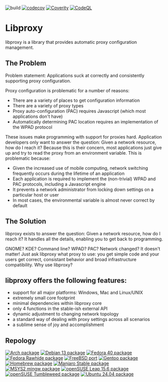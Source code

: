 ![build](https://github.com/libproxy/libproxy/actions/workflows/build.yml/badge.svg)
[![codecov](https://codecov.io/github/libproxy/libproxy/branch/main/graph/badge.svg?token=UDbFtICyin)](https://codecov.io/github/libproxy/libproxy)
[![Coverity](https://github.com/libproxy/libproxy/actions/workflows/coverity.yml/badge.svg)](https://scan.coverity.com/projects/libproxy)
[![CodeQL](https://github.com/libproxy/libproxy/workflows/CodeQL/badge.svg)](https://github.com/libproxy/libproxy/actions?query=workflow%3ACodeQL)

# Libproxy
libproxy is a library that provides automatic proxy configuration management.

## The Problem
Problem statement: Applications suck at correctly and consistently supporting proxy configuration.

Proxy configuration is problematic for a number of reasons:

- There are a variety of places to get configuration information
- There are a variety of proxy types
- Proxy auto-configuration (PAC) requires Javascript (which most applications don't have)
- Automatically determining PAC location requires an implementation of the WPAD protocol

These issues make programming with support for proxies hard. Application developers only want to answer the question: Given a network resource, how do I reach it? Because this is their concern, most applications just give up and try to read the proxy from an environment variable. This is problematic because:

- Given the increased use of mobile computing, network switching frequently occurs during the lifetime of an application
- Each application is required to implement the (non-trivial) WPAD and PAC protocols, including a Javascript engine
- It prevents a network administrator from locking down settings on a particular host or user
- In most cases, the environmental variable is almost never correct by default

## The Solution
libproxy exists to answer the question: Given a network resource, how do I reach it? It handles all the details, enabling you to get back to programming.

GNOME? KDE? Command line? WPAD? PAC? Network changed? 
It doesn't matter! Just ask libproxy what proxy to use: you get simple code and your users get correct, consistant behavior and broad infrastructure compatibility. Why use libproxy?

## libproxy offers the following features:
- support for all major platforms: Windows, Mac and Linux/UNIX
- extremely small core footprint
- minimal dependencies within libproxy core
- only 4 functions in the stable-ish external API
- dynamic adjustment to changing network topology
- a standard way of dealing with proxy settings across all scenarios
- a sublime sense of joy and accomplishment

## Repology

[![Arch package](https://repology.org/badge/version-for-repo/arch/libproxy.svg)](https://repology.org/project/libproxy/versions)
[![Debian 13 package](https://repology.org/badge/version-for-repo/debian_13/libproxy.svg)](https://repology.org/project/libproxy/versions)
[![Fedora 40 package](https://repology.org/badge/version-for-repo/fedora_40/libproxy.svg)](https://repology.org/project/libproxy/versions)
[![Fedora Rawhide package](https://repology.org/badge/version-for-repo/fedora_rawhide/libproxy.svg)](https://repology.org/project/libproxy/versions)
[![FreeBSD port](https://repology.org/badge/version-for-repo/freebsd/libproxy.svg)](https://repology.org/project/libproxy/versions)
[![Gentoo package](https://repology.org/badge/version-for-repo/gentoo/libproxy.svg)](https://repology.org/project/libproxy/versions)
[![Homebrew package](https://repology.org/badge/version-for-repo/homebrew/libproxy.svg)](https://repology.org/project/libproxy/versions)
[![Manjaro Stable package](https://repology.org/badge/version-for-repo/manjaro_stable/libproxy.svg)](https://repology.org/project/libproxy/versions)
[![MSYS2 mingw package](https://repology.org/badge/version-for-repo/msys2_mingw/libproxy.svg)](https://repology.org/project/libproxy/versions)
[![openSUSE Leap 15.6 package](https://repology.org/badge/version-for-repo/opensuse_leap_15_6/libproxy.svg)](https://repology.org/project/libproxy/versions)
[![openSUSE Tumbleweed package](https://repology.org/badge/version-for-repo/opensuse_tumbleweed/libproxy.svg)](https://repology.org/project/libproxy/versions)
[![Ubuntu 24.04 package](https://repology.org/badge/version-for-repo/ubuntu_24_04/libproxy.svg)](https://repology.org/project/libproxy/versions)

